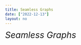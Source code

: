 ```yaml
---
title: Seamless Graphs
date: ["2022-12-13"]
layout: no
---
```


# Seamless Graphs

<Test001 title="See-Through Gradient" />
<Test001 lang="nb" title="Følg med,<br />med [firma]" titleEffect="difference" />

<script>
	import Test001 from "./Test001.svelte"
</script>

<style>
	h1 {
		font-weight: normal;
		font-style: italic;
		margin: 2em var(--v-inline-gap) 1em;
	}
</style>
